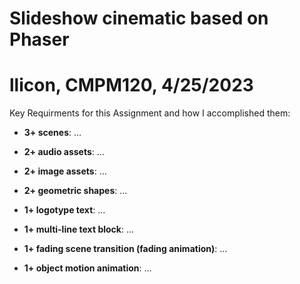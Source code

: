 # Slideshow cinematic based on Phaser #
# llicon, CMPM120, 4/25/2023 #

Key Requirments for this Assignment and how I accomplished them:
- **3+ scenes**: ...

- **2+ audio assets**: ...
- **2+ image assets**: ...
- **2+ geometric shapes**: ...
- **1+ logotype text**: ...
- **1+ multi-line text block**: ...
- **1+ fading scene transition (fading animation)**: ...
- **1+ object motion animation**: ...
